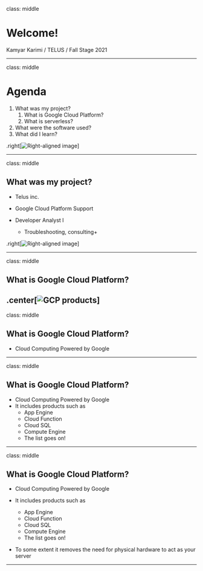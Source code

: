 class: middle

# Welcome!

Kamyar Karimi / TELUS / Fall Stage 2021

---

class: middle

# Agenda

1. What was my project? 
   1. What is Google Cloud Platform?
   2. What is serverless?
2. What were the software used?
3. What did I learn?

.right[![Right-aligned image](https://c.tenor.com/tvFWFDXRrmMAAAAd/blow-mind-mind-blown.gif)]

---

class: middle

## What was my project?

- Telus inc.
- Google Cloud Platform Support
  
- Developer Analyst I
  - Troubleshooting, consulting+


.right[![Right-aligned image](https://i.pinimg.com/originals/f8/69/2c/f8692cb6767a74417c015360cd453b5b.gif)]

---

class: middle

## What is Google Cloud Platform?

.center[![GCP products](https://k21academy.com/wp-content/uploads/2021/01/google-cloud-services.jpg)]
---

class: middle

## What is Google Cloud Platform?

- Cloud Computing Powered by Google

---

class: middle

## What is Google Cloud Platform?

- Cloud Computing Powered by Google
- It includes products such as 
  - App Engine
  - Cloud Function
  - Cloud SQL
  - Compute Engine
  - The list goes on!

---

class: middle

## What is Google Cloud Platform?

- Cloud Computing Powered by Google

- It includes products such as 
  - App Engine
  - Cloud Function
  - Cloud SQL
  - Compute Engine
  - The list goes on!

- To some extent it removes the need for physical hardware to act as your server

---




